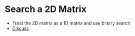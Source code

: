 # Search a 2D Matrix
* Treat the 2D matrix as a 1D matrix and use binary search
* [Discuss](https://leetcode.com/problems/search-a-2d-matrix/discuss/1895837/C%2B%2B-BINARY-SEARCH-TREE-(**)-Explained-with-IMG)